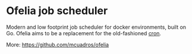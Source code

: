 # Ofelia job scheduler

Modern and low footprint job scheduler for docker environments, built on Go. 
Ofelia aims to be a replacement for the old-fashioned [<ins>cron</ins>](https://en.wikipedia.org/wiki/Cron).

More: https://github.com/mcuadros/ofelia